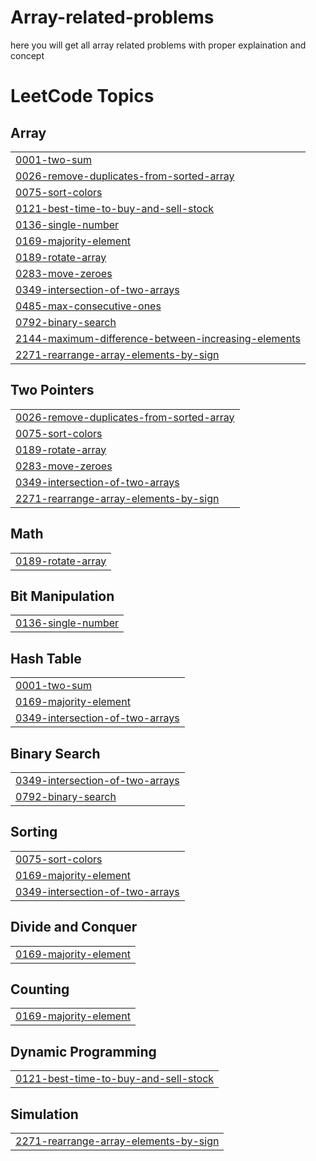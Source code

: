 # Array-related-problems
here you will get all array related problems with proper explaination and concept 

<!---LeetCode Topics Start-->
# LeetCode Topics
## Array
|  |
| ------- |
| [0001-two-sum](https://github.com/Shrayash-hub/Array-related-problems/tree/master/0001-two-sum) |
| [0026-remove-duplicates-from-sorted-array](https://github.com/Shrayash-hub/Array-related-problems/tree/master/0026-remove-duplicates-from-sorted-array) |
| [0075-sort-colors](https://github.com/Shrayash-hub/Array-related-problems/tree/master/0075-sort-colors) |
| [0121-best-time-to-buy-and-sell-stock](https://github.com/Shrayash-hub/Array-related-problems/tree/master/0121-best-time-to-buy-and-sell-stock) |
| [0136-single-number](https://github.com/Shrayash-hub/Array-related-problems/tree/master/0136-single-number) |
| [0169-majority-element](https://github.com/Shrayash-hub/Array-related-problems/tree/master/0169-majority-element) |
| [0189-rotate-array](https://github.com/Shrayash-hub/Array-related-problems/tree/master/0189-rotate-array) |
| [0283-move-zeroes](https://github.com/Shrayash-hub/Array-related-problems/tree/master/0283-move-zeroes) |
| [0349-intersection-of-two-arrays](https://github.com/Shrayash-hub/Array-related-problems/tree/master/0349-intersection-of-two-arrays) |
| [0485-max-consecutive-ones](https://github.com/Shrayash-hub/Array-related-problems/tree/master/0485-max-consecutive-ones) |
| [0792-binary-search](https://github.com/Shrayash-hub/Array-related-problems/tree/master/0792-binary-search) |
| [2144-maximum-difference-between-increasing-elements](https://github.com/Shrayash-hub/Array-related-problems/tree/master/2144-maximum-difference-between-increasing-elements) |
| [2271-rearrange-array-elements-by-sign](https://github.com/Shrayash-hub/Array-related-problems/tree/master/2271-rearrange-array-elements-by-sign) |
## Two Pointers
|  |
| ------- |
| [0026-remove-duplicates-from-sorted-array](https://github.com/Shrayash-hub/Array-related-problems/tree/master/0026-remove-duplicates-from-sorted-array) |
| [0075-sort-colors](https://github.com/Shrayash-hub/Array-related-problems/tree/master/0075-sort-colors) |
| [0189-rotate-array](https://github.com/Shrayash-hub/Array-related-problems/tree/master/0189-rotate-array) |
| [0283-move-zeroes](https://github.com/Shrayash-hub/Array-related-problems/tree/master/0283-move-zeroes) |
| [0349-intersection-of-two-arrays](https://github.com/Shrayash-hub/Array-related-problems/tree/master/0349-intersection-of-two-arrays) |
| [2271-rearrange-array-elements-by-sign](https://github.com/Shrayash-hub/Array-related-problems/tree/master/2271-rearrange-array-elements-by-sign) |
## Math
|  |
| ------- |
| [0189-rotate-array](https://github.com/Shrayash-hub/Array-related-problems/tree/master/0189-rotate-array) |
## Bit Manipulation
|  |
| ------- |
| [0136-single-number](https://github.com/Shrayash-hub/Array-related-problems/tree/master/0136-single-number) |
## Hash Table
|  |
| ------- |
| [0001-two-sum](https://github.com/Shrayash-hub/Array-related-problems/tree/master/0001-two-sum) |
| [0169-majority-element](https://github.com/Shrayash-hub/Array-related-problems/tree/master/0169-majority-element) |
| [0349-intersection-of-two-arrays](https://github.com/Shrayash-hub/Array-related-problems/tree/master/0349-intersection-of-two-arrays) |
## Binary Search
|  |
| ------- |
| [0349-intersection-of-two-arrays](https://github.com/Shrayash-hub/Array-related-problems/tree/master/0349-intersection-of-two-arrays) |
| [0792-binary-search](https://github.com/Shrayash-hub/Array-related-problems/tree/master/0792-binary-search) |
## Sorting
|  |
| ------- |
| [0075-sort-colors](https://github.com/Shrayash-hub/Array-related-problems/tree/master/0075-sort-colors) |
| [0169-majority-element](https://github.com/Shrayash-hub/Array-related-problems/tree/master/0169-majority-element) |
| [0349-intersection-of-two-arrays](https://github.com/Shrayash-hub/Array-related-problems/tree/master/0349-intersection-of-two-arrays) |
## Divide and Conquer
|  |
| ------- |
| [0169-majority-element](https://github.com/Shrayash-hub/Array-related-problems/tree/master/0169-majority-element) |
## Counting
|  |
| ------- |
| [0169-majority-element](https://github.com/Shrayash-hub/Array-related-problems/tree/master/0169-majority-element) |
## Dynamic Programming
|  |
| ------- |
| [0121-best-time-to-buy-and-sell-stock](https://github.com/Shrayash-hub/Array-related-problems/tree/master/0121-best-time-to-buy-and-sell-stock) |
## Simulation
|  |
| ------- |
| [2271-rearrange-array-elements-by-sign](https://github.com/Shrayash-hub/Array-related-problems/tree/master/2271-rearrange-array-elements-by-sign) |
<!---LeetCode Topics End-->